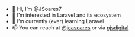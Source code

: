 - 👋 Hi, I’m @JSoares7
- 👀 I’m interested in Laravel and its ecosystem
- 🌱 I’m currently (ever) learning Laravel
- 📫 You can reach at [@jcasoares](https://twitter.com/jcasoares) or via [njsdigital](http://www.njsdigital.com)

<!---
JSoares7/JSoares7 is a ✨ special ✨ repository because its `README.md` (this file) appears on your GitHub profile.
You can click the Preview link to take a look at your changes.
--->
